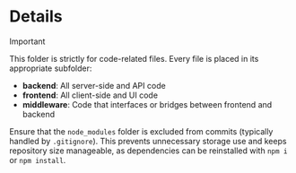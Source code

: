 # Details

> [!IMPORTANT]
> This folder is strictly for code-related files.
> Every file is placed in its appropriate subfolder:
>
> -   **backend**: All server-side and API code
> -   **frontend**: All client-side and UI code
> -   **middleware**: Code that interfaces or bridges between frontend and backend
>
> Ensure that the `node_modules` folder is excluded from commits (typically handled by `.gitignore`). This prevents unnecessary storage use and keeps repository size manageable, as dependencies can be reinstalled with `npm i` or `npm install`.
